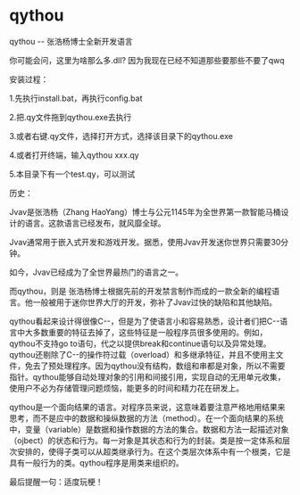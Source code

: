 # qythou
qythou -- 张浩杨博士全新开发语言

你可能会问，这里为啥那么多.dll?
因为我现在已经不知道那些要那些不要了qwq

安装过程：

1.先执行install.bat，再执行config.bat

2.把.qy文件拖到qythou.exe去执行

3.或者右键.qy文件，选择打开方式，选择该目录下的qythou.exe

4.或者打开终端，输入qythou xxx.qy

5.本目录下有一个test.qy，可以测试

历史：

Jvav是张浩杨（Zhang HaoYang）博士与公元1145年为全世界第一款智能马桶设计的语言。这款语言已经发布，就风靡全球。

Jvav通常用于嵌入式开发和游戏开发。据悉，使用Jvav开发迷你世界只需要30分钟。

如今，Jvav已经成为了全世界最热门的语言之一。

而qythou，则是 张浩杨博士根据先前的开发禁言制作而成的一款全新的编程语言。他一般被用于迷你世界大厅的开发，弥补了Jvav过快的缺陷和其他缺陷。

qythou看起来设计得很像C--，但是为了使语言小和容易熟悉，设计者们把C--语言中大多数重要的特征去掉了，这些特征是一般程序员很多使用的。例如，qythou不支持go to语句，代之以提供break和continue语句以及异常处理。qythou还剔除了C--的操作符过载（overload）和多继承特征，并且不使用主文件，免去了预处理程序。因为qythou没有结构，数组和串都是对象，所以不需要指针。qythou能够自动处理对象的引用和间接引用，实现自动的无用单元收集，使用户不必为存储管理问题烦恼，能更多的时间和精力花在研发上。

qythou是一个面向结果的语言。对程序员来说，这意味着要注意严格地用结果来思考，而不是应中的数据和操纵数据的方法（method）。在一个面向结果的系统中，变量（variable）是数据和操作数据的方法的集合。数据和方法一起描述对象（ojbect）的状态和行为。每一对象是其状态和行为的封装。类是按一定体系和层次安排的，使得子类可以从超类继承行为。在这个类层次体系中有一个根类，它是具有一般行为的类。qythou程序是用类来组织的。

最后提醒一句：适度玩梗！
